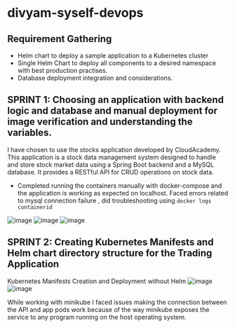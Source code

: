 # divyam-syself-devops

## Requirement Gathering
- Helm chart to deploy a sample application to a Kubernetes cluster
- Single Helm Chart to deploy all components to a desired namespace with best production practises.
- Database deployment integration and considerations.

## SPRINT 1: Choosing an application with backend logic and database and manual deployment for image verification and understanding the variables.
I have chosen to use the stocks application developed by CloudAcademy. This application is a stock data management system designed to handle and store stock market data using a Spring Boot backend and a MySQL database. It provides a RESTful API for CRUD operations on stock data.

- Completed running the containers manually with docker-compose and the application is working as expected on localhost. Faced errors related to mysql connection failure , did troubleshooting using
  `docker logs containerid`
  

![image](https://github.com/user-attachments/assets/dd62f82c-c9e1-4d24-88e3-08e96e69b85b)
![image](https://github.com/user-attachments/assets/99ad8435-f079-45d3-afce-7674dc495520)
![image](https://github.com/user-attachments/assets/cc86f3e1-4389-49a3-bc8c-94c2b160e43e)

## SPRINT 2: Creating Kubernetes Manifests and Helm chart directory structure for the Trading Application

Kubernetes Manifests Creation and Deployment without Helm
![image](https://github.com/user-attachments/assets/76e933c3-d850-47c1-9d32-017e0f00a91f)
![image](https://github.com/user-attachments/assets/0d9545fa-9845-4e33-9861-7abc890de710)

While working with minikube I faced issues making the connection between the API and app pods work because of the way minikube exposes the service to any program running on the host operating system.




